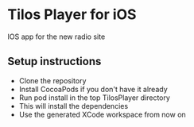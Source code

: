 Tilos Player for iOS
====================

IOS app for the new radio site

Setup instructions
------------------

- Clone the repository
- Install CocoaPods if you don't have it already
- Run pod install in the top TilosPlayer directory
- This will install the dependencies
- Use the generated XCode workspace from now on
